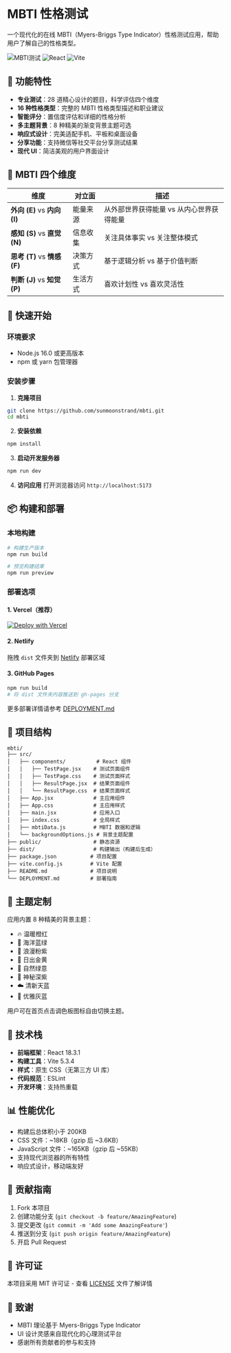 # MBTI 性格测试

一个现代化的在线 MBTI（Myers-Briggs Type Indicator）性格测试应用，帮助用户了解自己的性格类型。

![MBTI测试](https://img.shields.io/badge/MBTI-性格测试-blue)
![React](https://img.shields.io/badge/React-18.3.1-61dafb)
![Vite](https://img.shields.io/badge/Vite-5.3.4-646cff)

## 🌟 功能特性

- **专业测试**：28 道精心设计的题目，科学评估四个维度
- **16 种性格类型**：完整的 MBTI 性格类型描述和职业建议
- **智能评分**：置信度评估和详细的性格分析
- **多主题背景**：8 种精美的渐变背景主题可选
- **响应式设计**：完美适配手机、平板和桌面设备
- **分享功能**：支持微信等社交平台分享测试结果
- **现代 UI**：简洁美观的用户界面设计

## 🎯 MBTI 四个维度

| 维度                         | 对立面   | 描述                                     |
| ---------------------------- | -------- | ---------------------------------------- |
| **外向 (E)** vs **内向 (I)** | 能量来源 | 从外部世界获得能量 vs 从内心世界获得能量 |
| **感知 (S)** vs **直觉 (N)** | 信息收集 | 关注具体事实 vs 关注整体模式             |
| **思考 (T)** vs **情感 (F)** | 决策方式 | 基于逻辑分析 vs 基于价值判断             |
| **判断 (J)** vs **知觉 (P)** | 生活方式 | 喜欢计划性 vs 喜欢灵活性                 |

## 🚀 快速开始

### 环境要求

- Node.js 16.0 或更高版本
- npm 或 yarn 包管理器

### 安装步骤

1. **克隆项目**

```bash
git clone https://github.com/sunmoonstrand/mbti.git
cd mbti
```

2. **安装依赖**

```bash
npm install
```

3. **启动开发服务器**

```bash
npm run dev
```

4. **访问应用**
   打开浏览器访问 `http://localhost:5173`

## 📦 构建和部署

### 本地构建

```bash
# 构建生产版本
npm run build

# 预览构建结果
npm run preview
```

### 部署选项

#### 1. Vercel（推荐）

[![Deploy with Vercel](https://vercel.com/button)](https://vercel.com/new)

#### 2. Netlify

拖拽 `dist` 文件夹到 [Netlify](https://netlify.com) 部署区域

#### 3. GitHub Pages

```bash
npm run build
# 将 dist 文件夹内容推送到 gh-pages 分支
```

更多部署详情请参考 [DEPLOYMENT.md](./DEPLOYMENT.md)

## 📱 项目结构

```
mbti/
├── src/
│   ├── components/          # React 组件
│   │   ├── TestPage.jsx    # 测试页面组件
│   │   ├── TestPage.css    # 测试页面样式
│   │   ├── ResultPage.jsx  # 结果页面组件
│   │   └── ResultPage.css  # 结果页面样式
│   ├── App.jsx             # 主应用组件
│   ├── App.css             # 主应用样式
│   ├── main.jsx            # 应用入口
│   ├── index.css           # 全局样式
│   ├── mbtiData.js         # MBTI 数据和逻辑
│   └── backgroundOptions.js # 背景主题配置
├── public/                 # 静态资源
├── dist/                   # 构建输出（构建后生成）
├── package.json           # 项目配置
├── vite.config.js         # Vite 配置
├── README.md              # 项目说明
└── DEPLOYMENT.md          # 部署指南
```

## 🎨 主题定制

应用内置 8 种精美的背景主题：

- 🔥 温暖橙红
- 🌊 海洋蓝绿
- 🌸 浪漫粉紫
- 🌅 日出金黄
- 🌿 自然绿意
- 🌌 神秘深紫
- ☁️ 清新天蓝
- 🌙 优雅灰蓝

用户可在首页点击调色板图标自由切换主题。

## 🔧 技术栈

- **前端框架**：React 18.3.1
- **构建工具**：Vite 5.3.4
- **样式**：原生 CSS（无第三方 UI 库）
- **代码规范**：ESLint
- **开发环境**：支持热重载

## 📊 性能优化

- 构建后总体积小于 200KB
- CSS 文件：~18KB（gzip 后 ~3.6KB）
- JavaScript 文件：~165KB（gzip 后 ~55KB）
- 支持现代浏览器的所有特性
- 响应式设计，移动端友好

## 🤝 贡献指南

1. Fork 本项目
2. 创建功能分支 (`git checkout -b feature/AmazingFeature`)
3. 提交更改 (`git commit -m 'Add some AmazingFeature'`)
4. 推送到分支 (`git push origin feature/AmazingFeature`)
5. 开启 Pull Request

## 📄 许可证

本项目采用 MIT 许可证 - 查看 [LICENSE](LICENSE) 文件了解详情

## 🙏 致谢

- MBTI 理论基于 Myers-Briggs Type Indicator
- UI 设计灵感来自现代化的心理测试平台
- 感谢所有贡献者的参与和支持
